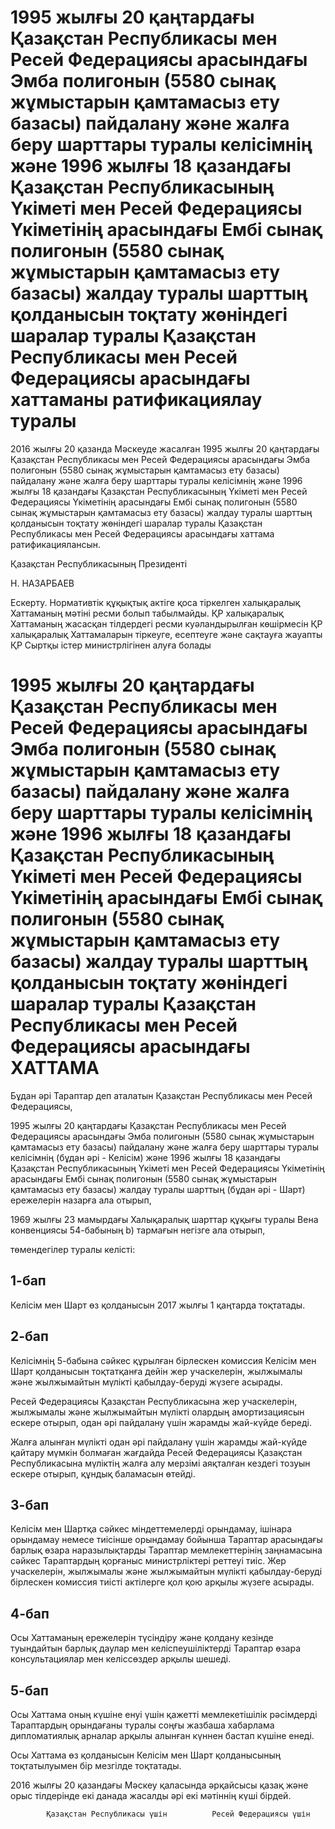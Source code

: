 # 1995 жылғы 20 қаңтардағы Қазақстан Республикасы мен Ресей Федерациясы арасындағы Эмба полигонын (5580 сынақ жұмыстарын қамтамасыз ету базасы) пайдалану және жалға беру шарттары туралы келісімнің және 1996 жылғы 18 қазандағы Қазақстан Республикасының Үкіметі мен Ресей Федерациясы Үкіметінің арасындағы Ембі сынақ полигонын (5580 сынақ жұмыстарын қамтамасыз ету базасы) жалдау туралы шарттың қолданысын тоқтату жөніндегі шаралар туралы Қазақстан Республикасы мен Ресей Федерациясы арасындағы хаттаманы ратификациялау туралы

2016 жылғы 20 қазанда Мәскеуде жасалған 1995 жылғы 20 қаңтардағы Қазақстан Республикасы мен Ресей Федерациясы арасындағы Эмба полигонын (5580 сынақ жұмыстарын қамтамасыз ету базасы) пайдалану және жалға беру шарттары туралы келісімнің және 1996 жылғы 18 қазандағы Қазақстан Республикасының Үкіметі мен Ресей Федерациясы Үкіметінің арасындағы Ембі сынақ полигонын (5580 сынақ жұмыстарын қамтамасыз ету базасы) жалдау туралы шарттың қолданысын тоқтату жөніндегі шаралар туралы Қазақстан Республикасы мен Ресей Федерациясы арасындағы хаттама ратификациялансын.

Қазақстан Республикасының Президенті

Н. НАЗАРБАЕВ

Ескерту. Нормативтік құқықтық актіге қоса тіркелген халықаралық Хаттаманың мәтіні ресми болып табылмайды. ҚР халықаралық Хаттаманың жасасқан тілдердегі ресми куәландырылған көшірмесін ҚР халықаралық Хаттамаларын тіркеуге, есептеуге және сақтауға жауапты ҚР Сыртқы істер министрлігінен алуға болады

# 1995 жылғы 20 қаңтардағы Қазақстан Республикасы мен Ресей Федерациясы арасындағы Эмба полигонын (5580 сынақ жұмыстарын қамтамасыз ету базасы) пайдалану және жалға беру шарттары туралы келісімнің және 1996 жылғы 18 қазандағы Қазақстан Республикасының Үкіметі мен Ресей Федерациясы Үкіметінің арасындағы Ембі сынақ полигонын (5580 сынақ жұмыстарын қамтамасыз ету базасы) жалдау туралы шарттың қолданысын тоқтату жөніндегі шаралар туралы Қазақстан Республикасы мен Ресей Федерациясы арасындағы ХАТТАМА

Бұдан әрі Тараптар деп аталатын Қазақстан Республикасы мен Ресей Федерациясы,

1995 жылғы 20 қаңтардағы Қазақстан Республикасы мен Ресей Федерациясы арасындағы Эмба полигонын (5580 сынақ жұмыстарын қамтамасыз ету базасы) пайдалану және жалға беру шарттары туралы келісімнің (бұдан әрі - Келісім) және 1996 жылғы 18 қазандағы Қазақстан Республикасының Үкіметі мен Ресей Федерациясы Үкіметінің арасындағы Ембі сынақ полигонын (5580 сынақ жұмыстарын қамтамасыз ету базасы) жалдау туралы шарттың (бұдан әрі - Шарт) ережелерін назарға ала отырып,

1969 жылғы 23 мамырдағы Халықаралық шарттар құқығы туралы Вена конвенциясы 54-бабының b) тармағын негізге ала отырып,

төмендегілер туралы келісті:

## 1-бап

Келісім мен Шарт өз қолданысын 2017 жылғы 1 қаңтарда тоқтатады.

## 2-бап

Келісімнің 5-бабына сәйкес құрылған бірлескен комиссия Келісім мен Шарт қолданысын тоқтатқанға дейін жер учаскелерін, жылжымалы және жылжымайтын мүлікті қабылдау-беруді жүзеге асырады.

Ресей Федерациясы Қазақстан Республикасына жер учаскелерін, жылжымалы және жылжымайтын мүлікті олардың амортизациясын ескере отырып, одан әрі пайдалану үшін жарамды жай-күйде береді.

Жалға алынған мүлікті одан әрі пайдалану үшін жарамды жай-күйде қайтару мүмкін болмаған жағдайда Ресей Федерациясы Қазақстан Республикасына мүліктің жалға алу мерзімі аяқталған кездегі тозуын ескере отырып, құндық баламасын өтейді.

## 3-бап

Келісім мен Шартқа сәйкес міндеттемелерді орындамау, ішінара орындамау немесе тиісінше орындамау бойынша Тараптар арасындағы барлық өзара наразылықтарды Тараптар мемлекеттерінің заңнамасына сәйкес Тараптардың қорғаныс министрліктері реттеуі тиіс. Жер учаскелерін, жылжымалы және жылжымайтын мүлікті қабылдау-беруді бірлескен комиссия тиісті актілерге қол қою арқылы жүзеге асырады.

## 4-бап

Осы Хаттаманың ережелерін түсіндіру және қолдану кезінде туындайтын барлық даулар мен келіспеушіліктерді Тараптар өзара консультациялар мен келіссөздер арқылы шешеді.

## 5-бап

Осы Хаттама оның күшіне енуі үшін қажетті мемлекетішілік рәсімдерді Тараптардың орындағаны туралы соңғы жазбаша хабарлама дипломатиялық арналар арқылы алынған күннен бастап күшіне енеді.

Осы Хаттама өз қолданысын Келісім мен Шарт қолданысының тоқтатылуымен бір мезгілде тоқтатады.

2016 жылғы 20 қазандағы Мәскеу қаласында әрқайсысы қазақ және орыс тілдерінде екі данада жасалды әрі екі мәтіннің күші бірдей.

            Қазақстан Республикасы үшін          Ресей Федерациясы үшін

